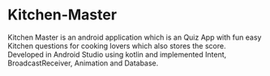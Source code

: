 # Kitchen-Master
Kitchen Master is an android application which is an Quiz App with fun easy Kitchen questions for cooking lovers which also stores the score.
Developed in Android Studio using kotlin and implemented Intent, BroadcastReceiver, Animation and Database.
